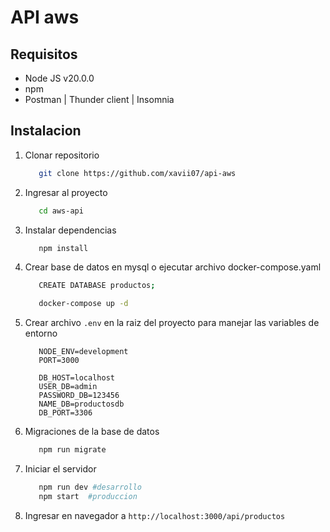 # API aws

## Requisitos

- Node JS v20.0.0
- npm
- Postman | Thunder client | Insomnia

## Instalacion

1. Clonar repositorio

   ```bash
      git clone https://github.com/xavii07/api-aws
   ```

2. Ingresar al proyecto

   ```bash
      cd aws-api
   ```

3. Instalar dependencias

   ```bash
      npm install
   ```

4. Crear base de datos en mysql
   o ejecutar archivo docker-compose.yaml

   ```bash
      CREATE DATABASE productos;
   ```

   ```bash
      docker-compose up -d
   ```

5. Crear archivo `.env` en la raiz del proyecto para manejar las variables de entorno

   ```env
      NODE_ENV=development
      PORT=3000

      DB_HOST=localhost
      USER_DB=admin
      PASSWORD_DB=123456
      NAME_DB=productosdb
      DB_PORT=3306
   ```

6. Migraciones de la base de datos

   ```bash
      npm run migrate
   ```

7. Iniciar el servidor

   ```bash
      npm run dev #desarrollo
      npm start  #produccion
   ```

8. Ingresar en navegador a `http://localhost:3000/api/productos`
